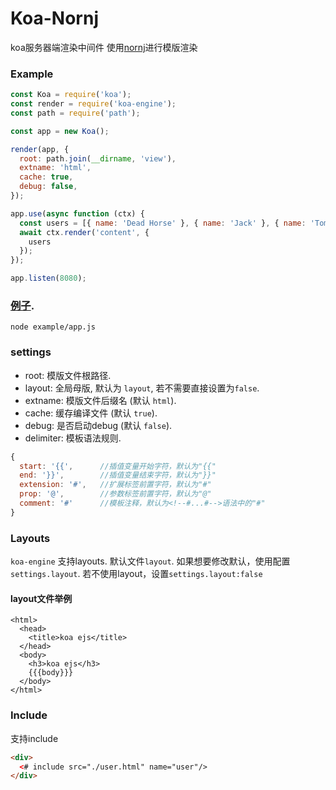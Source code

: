 Koa-Nornj
=========
koa服务器端渲染中间件
使用[nornj](https://github.com/joe-sky/nornj)进行模版渲染

### Example

```js
const Koa = require('koa');
const render = require('koa-engine');
const path = require('path');

const app = new Koa();

render(app, {
  root: path.join(__dirname, 'view'),
  extname: 'html',
  cache: true,
  debug: false,
});

app.use(async function (ctx) {
  const users = [{ name: 'Dead Horse' }, { name: 'Jack' }, { name: 'Tom' }];
  await ctx.render('content', {
    users
  });
});

app.listen(8080);
```

### [例子](https://github.com/qingqinxl1/koa-engine/tree/master/example).
```
node example/app.js
```

### settings

* root: 模版文件根路径.
* layout: 全局母版, 默认为 `layout`, 若不需要直接设置为`false`.
* extname: 模版文件后缀名 (默认 `html`).
* cache: 缓存编译文件 (默认 `true`).
* debug: 是否启动debug (默认 `false`).
* delimiter: 模板语法规则.
```js
{
  start: '{{',      //插值变量开始字符，默认为"{{"
  end: '}}',        //插值变量结束字符，默认为"}}"
  extension: '#',   //扩展标签前置字符，默认为"#"
  prop: '@',        //参数标签前置字符，默认为"@"
  comment: '#'      //模板注释，默认为<!--#...#-->语法中的"#"
}
```

### Layouts

`koa-engine` 支持layouts. 默认文件`layout`. 如果想要修改默认，使用配置 `settings.layout`.
若不使用layout，设置`settings.layout:false`

#### layout文件举例
```
<html>
  <head>
    <title>koa ejs</title>
  </head>
  <body>
    <h3>koa ejs</h3>
    {{{body}}}
  </body>
</html>
```

### Include

支持include

```html
<div>
  <# include src="./user.html" name="user"/>
</div>
```

